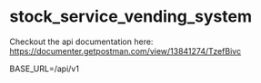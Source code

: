 # stock_service_vending_system

Checkout the api documentation here: https://documenter.getpostman.com/view/13841274/TzefBivc

BASE_URL=/api/v1